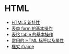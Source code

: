 # HTML
- [HTML5 新特性](/ProjectDocs/编程基础/HTML(5)/HTML5新特性.md)
- [表单 form 的基本操作](/ProjectDocs/编程基础/HTML(5)/表单form的基本操作.md)
- [表格 table 的基本操作](/ProjectDocs/编程基础/HTML(5)/表格table的基本操作.md)
- [常用的 HTML 标签以及属性](/ProjectDocs/编程基础/HTML(5)/常用的%20HTML%20标签以及属性.md)
- [框架 iframe](/ProjectDocs/编程基础/HTML(5)/框架iframe.md)
